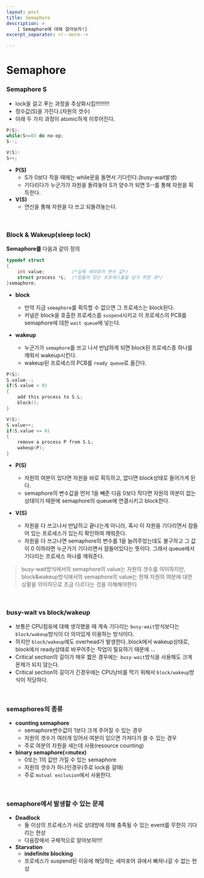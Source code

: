 ```yaml
---
layout: post
title: Semaphore
description: >
    [ Semaphore에 대해 알아보자!]
excerpt_separator: <!--more-->

---
```


<!--more-->

# Semaphore

### Semaphore S

- lock을 걸고 푸는 과정을 추상화시킴!!!!!!!!!
- 정수값(S)을 가진다.(자원의 갯수)
- 아래 두 가지 과정이 atomic하게 이루어진다.

```c
P(S):
while(S<=0) do no-op;
S--;
```

```c
V(S):
S++;
```

- **P(S)**
  - S가 0보다 작을 때에는 while문을 돌면서 기다린다.(busy-wait발생)
  - 기다리다가 누군가가 자원을 돌려놓아 S가 양수가 되면 S--를 통해 자원을 획득한다.
- **V(S)**
  - 연산을 통해 자원을 다 쓰고 되돌려놓는다.

<br>

### Block & Wakeup(sleep lock)

**Semaphore를** 다음과 같이 정의

```c
typedef struct
{
    int value;			/*실제 세마포어 변수 값*/
    struct process *L;	/*잠들어 있는 프로세스들을 담기 위한 큐*/
}semaphore;
```

- **block**
  - 만약 지금 `semaphore`를 획득할 수 없으면 그 프로세스는 block된다.
  - 커널은 block을 호출한 프로세스를 `suspend`시키고 이 프로세스의 PCB를 semaphore에 대한 `wait queue`에 넣는다.

- **wakeup**
  - 누군가가 `semaphore`를 쓰고 나서 반납하게 되면 block된 프로세스중 하나를 깨워서 wakeup시킨다.
  - wakeup된 프로세스의 PCB를 `ready queue`로 옮긴다.

```c
P(S):
S.value--;
if(S.value < 0)
{
    add this process to S.L;
    block();
}
```

```c
V(S):
S.value++;
if(S.value <= 0)
{
    remove a process P from S.L;
    wakeup(P);
}
```

- **P(S)**

  - 자원의 여분이 있다면 자원을 바로 획득하고, 없다면 block상태로 들어가게 된다.
  - semaphore의 변수값을 먼저 1을 빼준 다음 0보다 작다면 자원의 여분이 없는 상태이기 때문에 semaphore의 queue에 연결시키고 block한다.

- **V(S)**

  - 자원을 다 쓰고나서 반납하고 끝나는게 아니라, 혹시 이 자원을 기다리면서 잠들어 있는 프로세스가 있는지 확인하여 깨워준다.
  - 자원을 다 쓰고나면 semaphore의 변수를 1을 늘려주었는데도 불구하고 그 값이 0 이하라면 누군가가 기다리면서 잠들어있다는 뜻이다. 그래서 queue에서 기다리는 프로세스  하나를 깨워준다.

  

>  busy-wait방식에서의 semaphore의 value는 자원의 갯수를 의미하지만, block&wakeup방식에서의 semaphore의 value는 현재 자원의 여분에 대한 상황을 의미하므로 조금 다르다는 것을 이해해야한다

<br>

### busy-wait vs block/wakeup

- 보통은 CPU점유에 대해 생각했을 때 계속 기다리는 `busy-wait`방식보다는 `block/wakeup`방식이 더 의미있게 이용하는 방식이다.
- 하지만 `block/wakeup`에도 overhead가 발생한다..block에서 wakeup상태로, block에서 ready상태로 바꾸어주는 작업이 필요하기 때문에 ...
- Critical section의 길이가 매우 짧은 경우에는` busy-wait`방식을 사용해도 크게 문제가 되지 않는다.
- Critical section의 길이가 긴경우에는 CPU낭비를 막기 위해서 `block/wakeup`방식이 적당하다.

<br>

### semaphores의 종류

- **counting semaphore**
  - semaphore변수값이 1보다 크게 주어질 수 있는 경우
  - 자원의 갯수가 여러개 있어서 여분이 있으면 가져다가 쓸 수 있는 경우
  - 주로 여분의 자원을 세는데 사용(resource counting)
- **binary semaphore(=mutex)**
  - 0또는 1의 값만 가질 수 있는 semaphore
  - 자원의 갯수가 하나인경우(주로 lock을 걸때)
  - 주로 `mutual exclusion`에서 사용한다.

<br>

### semaphore에서 발생할 수 있는 문제

- **Deadlock**
  - 둘 이상의 프로세스가 서로 상대방에 의해 충족될 수 있는 event를 무한히 기다리는 현상
  - 다음장에서 구체적으로 알아보자!!!!
- **Starvation**
  - **indefinite blocking**
  - 프로세스가 suspend된 이유에 해당하는 세마포어 큐에서 빠져나갈 수 없는 현상